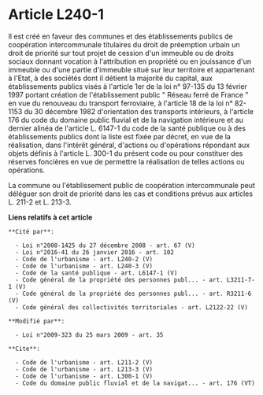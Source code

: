 # Article L240-1

Il est créé en faveur des communes et des établissements publics de coopération intercommunale titulaires du droit de
préemption urbain un droit de priorité sur tout projet de cession d'un immeuble ou de droits sociaux donnant vocation à
l'attribution en propriété ou en jouissance d'un immeuble ou d'une partie d'immeuble situé sur leur territoire et appartenant
à l'Etat, à des sociétés dont il détient la majorité du capital, aux établissements publics visés à l'article 1er de la loi
n° 97-135 du 13 février 1997 portant création de l'établissement public " Réseau ferré de France " en vue du renouveau du
transport ferroviaire, à l'article 18 de la loi n° 82-1153 du 30 décembre 1982 d'orientation des transports intérieurs, à
l'article 176 du code du domaine public fluvial et de la navigation intérieure et au dernier alinéa de l'article L. 6147-1 du
code de la santé publique ou à des établissements publics dont la liste est fixée par décret, en vue de la réalisation, dans
l'intérêt général, d'actions ou d'opérations répondant aux objets définis à l'article L. 300-1 du présent code ou pour
constituer des réserves foncières en vue de permettre la réalisation de telles actions ou opérations. 

La commune ou l'établissement public de coopération intercommunale peut déléguer son droit de priorité dans les cas et
conditions prévus aux articles L. 211-2 et L. 213-3.

**Liens relatifs à cet article**

	**Cité par**:

	  - Loi n°2008-1425 du 27 décembre 2008 - art. 67 (V)
	  - Loi n°2016-41 du 26 janvier 2016 - art. 102
	  - Code de l'urbanisme - art. L240-2 (V)
	  - Code de l'urbanisme - art. L240-3 (V)
	  - Code de la santé publique - art. L6147-1 (V)
	  - Code général de la propriété des personnes publ... - art. L3211-7-1 (V)
	  - Code général de la propriété des personnes publ... - art. R3211-6 (V)
	  - Code général des collectivités territoriales - art. L2122-22 (V)

	**Modifié par**:

	  - Loi n°2009-323 du 25 mars 2009 - art. 35

	**Cite**:

	  - Code de l'urbanisme - art. L211-2 (V)
	  - Code de l'urbanisme - art. L213-3 (V)
	  - Code de l'urbanisme - art. L300-1 (V)
	  - Code du domaine public fluvial et de la navigat... - art. 176 (VT)
